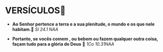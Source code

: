 # VERSÍCULOS:book:

- **Ao Senhor pertence a terra e a sua plenitude, o mundo e os que nele habitam.**:raised_hands: *Sl 24.1 NAA*

- **Portanto, se vocês comem , ou bebem ou fazem qualquer outra coisa, façam tudo para a glória de Deus** :raised_hands: _1Co 10.31NAA_
  
  

